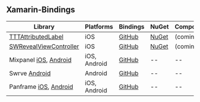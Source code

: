 ## Xamarin-Bindings

| Library | Platforms | Bindings | NuGet | Component |
| ------- | --------- | -------- | ----- | --------- |
| [TTTAttributedLabel](https://github.com/TTTAttributedLabel/TTTAttributedLabel) | iOS | [GitHub](https://github.com/colbylwilliams/Xamarin.TTTAttributedLabel) | [NuGet](https://www.nuget.org/packages/Xamarin.TTTAttributedLabel) | (coming) |
| [SWRevealViewController](https://github.com/John-Lluch/SWRevealViewController) | iOS | [GitHub](https://github.com/colbylwilliams/Xamarin.SWRevealViewController) | [NuGet](https://www.nuget.org/packages/Xamarin.SWRevealViewController) | (coming) |
| Mixpanel [iOS](https://github.com/mixpanel/mixpanel-iphone), [Android](https://github.com/mixpanel/mixpanel-android) | iOS, Android | [GitHub](https://github.com/colbylwilliams/mixpanel-bindings) | -- | -- |
| Swrve [Android](https://github.com/Swrve/swrve-android-sdk) | Android | [GitHub](https://github.com/colbylwilliams/swrve-bindings) | -- | -- |
| Panframe [iOS](http://www.panframe.com/get-it/panframe-1-9-for-ios), [Android](http://www.panframe.com/get-it/panframe-1-9-for-android) | iOS, Android | [GitHub](https://github.com/colbylwilliams/panframe-bindings) | -- | -- |
